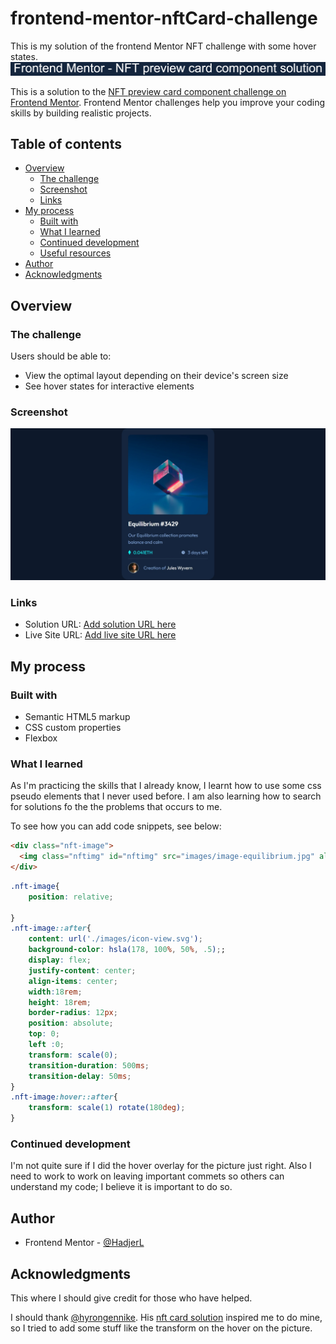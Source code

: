 # frontend-mentor-nftCard-challenge
This is my solution of the frontend Mentor NFT challenge with some hover states.
![](design/Frontend_Mentor_-_NFT_preview_card_component_solution.png)

This is a solution to the [NFT preview card component challenge on Frontend Mentor](https://www.frontendmentor.io/challenges/nft-preview-card-component-SbdUL_w0U). Frontend Mentor challenges help you improve your coding skills by building realistic projects. 

## Table of contents

- [Overview](#overview)
  - [The challenge](#the-challenge)
  - [Screenshot](#screenshot)
  - [Links](#links)
- [My process](#my-process)
  - [Built with](#built-with)
  - [What I learned](#what-i-learned)
  - [Continued development](#continued-development)
  - [Useful resources](#useful-resources)
- [Author](#author)
- [Acknowledgments](#acknowledgments)

## Overview

### The challenge

Users should be able to:

- View the optimal layout depending on their device's screen size
- See hover states for interactive elements

### Screenshot

![](design/Web%20capture_5-9-2022_13348_127.0.0.1.jpeg)


### Links

- Solution URL: [Add solution URL here](https://your-solution-url.com)
- Live Site URL: [Add live site URL here](https://your-live-site-url.com)

## My process

### Built with

- Semantic HTML5 markup
- CSS custom properties
- Flexbox


### What I learned

As I'm practicing the skills that I already know, I learnt how to use some css pseudo elements that I never used before. I am also learning how to search for solutions fo the the problems that occurs to me.

To see how you can add code snippets, see below:

```html
<div class="nft-image">
  <img class="nftimg" id="nftimg" src="images/image-equilibrium.jpg" alt="a cube photo">
</div>
```
```css
.nft-image{
    position: relative;
    
}
.nft-image::after{
    content: url('./images/icon-view.svg');
    background-color: hsla(178, 100%, 50%, .5);;
    display: flex;
    justify-content: center;
    align-items: center;
    width:18rem;
    height: 18rem;
    border-radius: 12px;
    position: absolute;
    top: 0;
    left :0;
    transform: scale(0);
    transition-duration: 500ms;
    transition-delay: 50ms;
}
.nft-image:hover::after{
    transform: scale(1) rotate(180deg);
}
```

### Continued development

I'm not quite sure if I did the hover overlay for the picture just right. Also I need to work to work on leaving important commets so others can understand my code; I believe it is important to do so.


## Author

- Frontend Mentor - [@HadjerL](https://www.frontendmentor.io/profile/HadjerL)


## Acknowledgments

This where I should give credit for those who have helped.

I should thank [@hyrongennike](https://www.frontendmentor.io/profile/hyrongennike). His [nft card solution](https://www.frontendmentor.io/solutions/nft-card-using-sass-with-glassmorphism-hover-F1j05B92EA) inspired me to do mine, so I tried to add some stuff like the transform on the hover on the picture.
